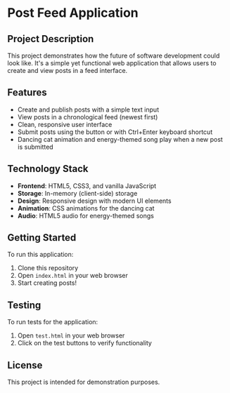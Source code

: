 # Post Feed Application

## Project Description

This project demonstrates how the future of software development could look like. It's a simple yet functional web application that allows users to create and view posts in a feed interface.

## Features

- Create and publish posts with a simple text input
- View posts in a chronological feed (newest first)
- Clean, responsive user interface
- Submit posts using the button or with Ctrl+Enter keyboard shortcut
- Dancing cat animation and energy-themed song play when a new post is submitted

## Technology Stack

- **Frontend**: HTML5, CSS3, and vanilla JavaScript
- **Storage**: In-memory (client-side) storage
- **Design**: Responsive design with modern UI elements
- **Animation**: CSS animations for the dancing cat
- **Audio**: HTML5 audio for energy-themed songs

## Getting Started

To run this application:

1. Clone this repository
2. Open `index.html` in your web browser
3. Start creating posts!

## Testing

To run tests for the application:

1. Open `test.html` in your web browser
2. Click on the test buttons to verify functionality

## License

This project is intended for demonstration purposes.